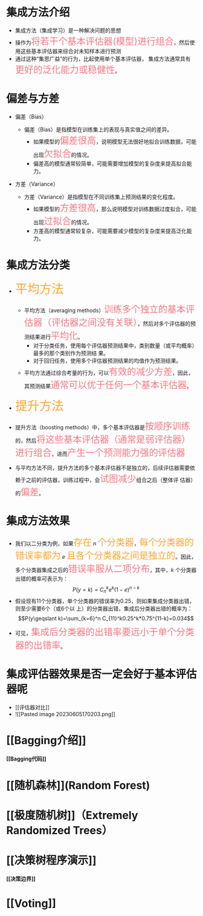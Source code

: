 # 集成方法介绍

- 集成方法（集成学习）是一种解决问题的思想
- 操作为<font  color="#f47983"  size="5">将若干个基本评估器(模型)进行组合</font>，然后使用这些基本评估器来综合对未知样本进行预测
- 通过这种“集思广益”的行为，比起使用单个基本评估器， 集成方法通常具有<font  color="#f47983"  size="5">更好的泛化能力或稳健性</font>。

# 偏差与方差

- 偏差（Bias）
	- 偏差（Bias）是指模型在训练集上的表现与真实值之间的差异。
		- 如果模型的<font  color="#f47983"  size="5">偏差很高</font>，说明模型无法很好地拟合训练数据，可能出现<font  color="#f47983"  size="5">欠拟合</font>的情况。
		- 偏差高的模型通常较简单，可能需要增加模型的复杂度来提高拟合能力。

- 方差（Variance）
	- 方差（Variance）是指模型在不同训练集上预测结果的变化程度。
		- 如果模型的<font  color="#f47983"  size="5">方差很高</font>，那么说明模型对训练数据过度拟合，可能出现<font  color="#f47983"  size="5">过拟合</font>的情况。
		- 方差高的模型通常较复杂，可能需要减少模型的复杂度来提高泛化能力。

# 集成方法分类

- <font  color="#ffa631"  size="6">平均方法</font>
	- 平均方法（averaging methods）<font  color="#f47983"  size="5">训练多个独立的基本评估器（评估器之间没有关联）</font>，然后对多个评估器的预测结果进行<font  color="#f47983"  size="5">平均化</font>。
		- 对于分类任务，使用每个评估器预测结果中，类别数量（或平均概率）最多的那个类别作为预测结 果。
		- 对于回归任务，使用多个评估器预测结果的均值作为预测结果。
	- 平均方法通过综合考量的行为，可以<font  color="#f47983"  size="5">有效的减少方差</font>，因此，其预测结果<font  color="#f47983"  size="5">通常可以优于任何一个基本评估器</font>。

- <font  color="#ffa631"  size="6">提升方法</font>
- 提升方法（boosting methods）中，多个基本评估器是<font  color="#f47983"  size="5">按顺序训练</font>的，然后<font  color="#f47983"  size="5">将这些基本评估器（通常是弱评估器）进行组合</font>，进而<font  color="#f47983"  size="5">产生一个预测能力强的评估器</font>
- 与平均方法不同，提升方法的多个基本评估器不是独立的，后续评估器需要依赖于之前的评估器，训练过程中，会<font  color="#f47983"  size="5">试图减少</font>组合之后（整体评 估器）的<font  color="#f47983"  size="5">偏差</font>。

# 集成方法效果

- 我们以二分类为例，如果<font  color="#ffa631"  size="5">存在</font> $n$ <font  color="#ffa631"  size="5">个分类器</font>，<font  color="#ffa631"  size="5">每个分类器的错误率都为</font> $e$ <font  color="#ffa631"  size="5">且各个分类器之间是独立的</font>。因此，多个分类器集成之后的<font  color="#f47983"  size="5">错误率服从二项分布</font>，其中，$k$ 个分类器出错的概率可表示为：
$$P(y=k)=C_n^{k}e^{k}(1-e)^{n-k}$$
- 假设现有11个分类器，单个分类器的错误率为0.25，则如果集成分类器出错，则至少需要6个（或6个以 上）的分类器出错，集成后分类器出错的概率为：
$$P(y\geqslant k)=\sum_{k=6}^n C_{11}^k0.25^k*0.75^{11-k}=0.034$$
- 可见，<font  color="#f47983"  size="5">集成后分类器的出错率要远小于单个分类器的出错率</font>。

# 集成评估器效果是否一定会好于基本评估器呢

- [[评估器对比]]
- ![[Pasted image 20230605170203.png]]

# [[Bagging介绍]]

#### [[Bagging代码]]

# [[随机森林]](Random Forest)

# [[极度随机树]]（Extremely Randomized Trees）

# [[决策树程序演示]]
#### [[决策边界]]


# [[Voting]]



